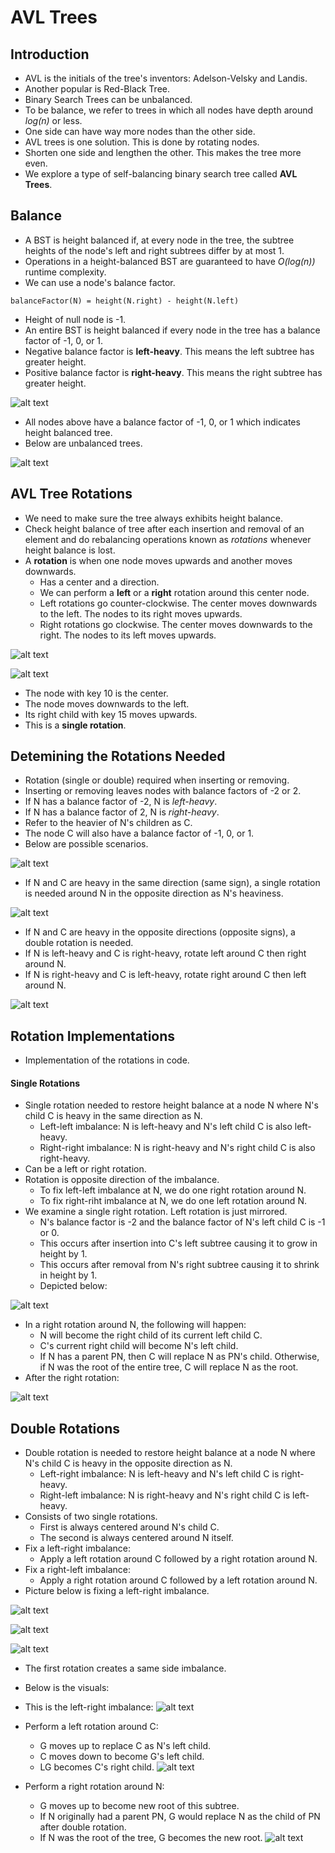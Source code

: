 # AVL Trees

## Introduction
- AVL is the initials of the tree's inventors: Adelson-Velsky and Landis.
- Another popular is Red-Black Tree.
- Binary Search Trees can be unbalanced.
- To be balance, we refer to trees in which all nodes have depth around *log(n)* or less.
- One side can have way more nodes than the other side.
- AVL trees is one solution. This is done by rotating nodes.
- Shorten one side and lengthen the other. This makes the tree more even.
- We explore a type of  self-balancing binary search tree called **AVL Trees**.

## Balance
- A BST is height balanced if, at every node in the tree, the subtree heights of the node's left and right subtrees differ by at most 1.
- Operations in a height-balanced BST are guaranteed to have *O(log(n))* runtime complexity.
- We can use a node's balance factor.

```
balanceFactor(N) = height(N.right) - height(N.left)
```

- Height of null node is -1.
- An entire BST is height balanced if every node in the tree has a balance factor of -1, 0, or 1.
- Negative balance factor is **left-heavy**. This means the left subtree has greater height.
- Positive balance factor is **right-heavy**. This means the right subtree has greater height.

![alt text](https://github.com/eyc94/Notes/blob/master/images/bst_balance_factor.png "Images of balanced BSTs")

- All nodes above have a balance factor of -1, 0, or 1 which indicates height balanced tree.
- Below are unbalanced trees.

![alt text](https://github.com/eyc94/Notes/blob/master/images/bst_unbalanced.png "Images of unbalanced BSTs")

## AVL Tree Rotations
- We need to make sure the tree always exhibits height balance.
- Check height balance of tree after each insertion and removal of an element and do rebalancing operations known as *rotations* whenever height balance is lost.
- A **rotation** is when one node moves upwards and another moves downwards.
    - Has a center and a direction.
    - We can perform a **left** or a **right** rotation around this center node.
    - Left rotations go counter-clockwise. The center moves downwards to the left. The nodes to its right moves upwards.
    - Right rotations go clockwise. The center moves downwards to the right. The nodes to its left moves upwards.

![alt text](https://github.com/eyc94/Notes/blob/master/images/right_right_imbalance.png "Image of a R-R imbalance")

![alt text](https://github.com/eyc94/Notes/blob/master/images/left_rotation.png "Image of a successful left rotation")

- The node with key 10 is the center.
- The node moves downwards to the left.
- Its right child with key 15 moves upwards.
- This is a **single rotation**.

## Detemining the Rotations Needed
- Rotation (single or double) required when inserting or removing.
- Inserting or removing leaves nodes with balance factors of -2 or 2.
- If N has a balance factor of -2, N is *left-heavy*.
- If N has a balance factor of 2, N is *right-heavy*.
- Refer to the heavier of N's children as C.
- The node C will also have a balance factor of -1, 0, or 1.
- Below are possible scenarios.

![alt text](https://github.com/eyc94/Notes/blob/master/images/left_right_heavy.png "Images of a left-heavy and right-heavy node N")

- If N and C are heavy in the same direction (same sign), a single rotation is needed around N in the opposite direction as N's heaviness.

![alt text](https://github.com/eyc94/Notes/blob/master/images/single_rotation_examples.png "Images of situations where single rotation is needed")

- If N and C are heavy in the opposite directions (opposite signs), a double rotation is needed.
- If N is left-heavy and C is right-heavy, rotate left around C then right around N.
- If N is right-heavy and C is left-heavy, rotate right around C then left around N.

![alt text](https://github.com/eyc94/Notes/blob/master/images/double_rotation_examples.png "Images of situtations where double rotation is needed")

## Rotation Implementations
- Implementation of the rotations in code.

#### Single Rotations
- Single rotation needed to restore height balance at a node N where N's child C is heavy in the same direction as N.
    - Left-left imbalance: N is left-heavy and N's left child C is also left-heavy.
    - Right-right imbalance: N is right-heavy and N's right child C is also right-heavy.
- Can be a left or right rotation.
- Rotation is opposite direction of the imbalance.
    - To fix left-left imbalance at N, we do one right rotation around N.
    - To fix right-riht imbalance at N, we do one left rotation around N.
- We examine a single right rotation. Left rotation is just mirrored.
    - N's balance factor is -2 and the balance factor of N's left child C is -1 or 0.
    - This occurs after insertion into C's left subtree causing it to grow in height by 1.
    - This occurs after removal from N's right subtree causing it to shrink in height by 1.
    - Depicted below:

![alt text](https://github.com/eyc94/Notes/blob/master/images/single_right_rotation.png "Image of a single right rotation example")

- In a right rotation around N, the following will happen:
    - N will become the right child of its current left child C.
    - C's current right child will become N's left child.
    - If N has a parent PN, then C will replace N as PN's child. Otherwise, if N was the root of the entire tree, C will replace N as the root.
- After the right rotation:

![alt text](https://github.com/eyc94/Notes/blob/master/images/post_right_rotation.png "Image of a post right rotation")

## Double Rotations
- Double rotation is needed to restore height balance at a node N where N's child C is heavy in the opposite direction as N.
    - Left-right imbalance: N is left-heavy and N's left child C is right-heavy.
    - Right-left imbalance: N is right-heavy and N's right child C is left-heavy.
- Consists of two single rotations.
    - First is always centered around N's child C.
    - The second is always centered around N itself.
- Fix a left-right imbalance:
    - Apply a left rotation around C followed by a right rotation around N.
- Fix a right-left imbalance:
    - Apply a right rotation around C followed by a left rotation around N.
- Picture below is fixing a left-right imbalance.

![alt text](https://github.com/eyc94/Notes/blob/master/images/before_rotation.png "Image before first rotation")

![alt text](https://github.com/eyc94/Notes/blob/master/images/first_rotation.png "Image of left rotation")

![alt text](https://github.com/eyc94/Notes/blob/master/images/second_rotation.png "Image of right rotation")

- The first rotation creates a same side imbalance.
- Below is the visuals:

- This is the left-right imbalance:
![alt text](https://github.com/eyc94/Notes/blob/master/images/visual_left_right_imbalance.png "Image of a left right imbalance")

- Perform a left rotation around C:
    - G moves up to replace C as N's left child.
    - C moves down to become G's left child.
    - LG becomes C's right child.
![alt text](https://github.com/eyc94/Notes/blob/master/images/visual_left_rotation.png "Image of a left rotation around C")

- Perform a right rotation around N:
    - G moves up to become new root of this subtree.
    - If N originally had a parent PN, G would replace N as the child of PN after double rotation.
    - If N was the root of the tree, G becomes the new root.
![alt text](https://github.com/eyc94/Notes/blob/master/images/visual_right_rotation.png "Image of a right rotation around N")